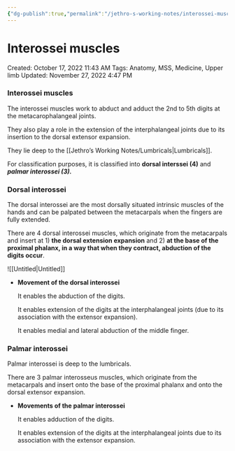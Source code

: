```yaml
---
{"dg-publish":true,"permalink":"/jethro-s-working-notes/interossei-muscles/","dgPassFrontmatter":true}
---
```



# Interossei muscles

Created: October 17, 2022 11:43 AM
Tags: Anatomy, MSS, Medicine, Upper limb
Updated: November 27, 2022 4:47 PM

### Interossei muscles

The interossei muscles work to abduct and adduct the 2nd to 5th digits at the metacarophalangeal joints.

They also play a role in the extension of the interphalangeal joints due to its insertion to the dorsal extensor expansion.

They lie deep to the [[Jethro’s Working Notes/Lumbricals\|Lumbricals]].

For classification purposes, it is classified into ********************dorsal interssei (4)******************** and  ***********************palmar interossei (3).***********************

### Dorsal interossei

The dorsal interossei are the most dorsally situated intrinsic muscles of the hands and can be palpated between the metacarpals when the fingers are fully extended.

There are 4 dorsal interossei muscles, which originate from the metacarpals and insert at 1) ******the dorsal extension expansion****** and 2) **********************************************************at the base of the proximal phalanx, in a way that when they contract, abduction of the digits occur**********************************************************.

![[Untitled\|Untitled]]

- ******************************************************************Movement of the dorsal interossei******************************************************************
    
    It enables the abduction of the digits.
    
    It enables extension of the digits at the interphalangeal joints (due to its association with the extensor expansion).
    
    It enables medial and lateral abduction of the middle finger.
    

### Palmar interossei

Palmar interossei is deep to the lumbricals.

There are 3 palmar interosseus muscles, which originate from the metacarpals and insert onto the base of the proximal phalanx and onto the dorsal extensor expansion.

- ********************************************************************Movements of the palmar interossei********************************************************************
    
    It enables adduction of the digits.
    
    It enables extension of the digits at the interphalangeal joints due to its association with the extensor expansion.
